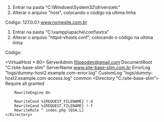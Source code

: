 1. Entrar na pasta "C:\Windows\System32\drivers\etc"
2. Alterar o arquivo "host", colocando o código na ultima linha

Código:
127.0.0.1		www.nomesite.com.br

1. Entrar na pasta "C:\xampp\apache\conf\extra"
2. Alterar o arquivo "httpd-vhosts.conf", colocando o código na ultima linha

Código: 

<VirtualHost *:80>
    ServerAdmin filipeodev@gmail.com
    DocumentRoot "C:/site-base-slim"
    ServerName www.site-base-slim.com.br
    ErrorLog "logs/dummy-host2.example.com-error.log"
    CustomLog "logs/dummy-host2.example.com-access.log" common
    <Directory "C:/site-base-slim">
        Require all granted

        RewriteEngine On

        RewriteCond %{REQUEST_FILENAME} !-d
        RewriteCond %{REQUEST_FILENAME} !-f
        RewriteRule ^ index.php [QSA,L]
    </Directory>
</VirtualHost>

